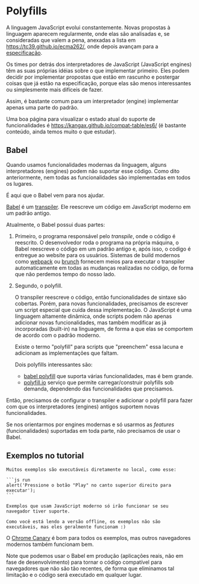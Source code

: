 
# Polyfills

A linguagem JavaScript evolui constantemente. Novas propostas à linguagem aparecem regularmente, onde elas são analisadas e, se consideradas que valem a pena, anexadas a lista em <https://tc39.github.io/ecma262/>, onde depois avançam para a [especificação](http://www.ecma-international.org/publications/standards/Ecma-262.htm).

Os times por detrás dos interpretadores de JavaScript (JavaScript engines) têm as suas próprias idéias sobre o que implementar primeiro. Eles podem decidir por implementar propostas que estão em rascunho e postergar coisas que já estão na especificação, porque elas são menos interessantes ou simplesmente mais difíceis de fazer.

Assim, é bastante comum para um interpretador (engine) implementar apenas uma parte do padrão.

Uma boa página para visualizar o estado atual do suporte de funcionalidades é <https://kangax.github.io/compat-table/es6/> (é bastante conteúdo, ainda temos muito o que estudar).

## Babel

Quando usamos funcionalidades modernas da linguagem, alguns interpretadores (engines) podem não suportar esse código. Como dito anteriormente, nem todas as funcionalidades são implementadas em todos os lugares.

É aqui que o Babel vem para nos ajudar.

[Babel](https://babeljs.io) é um [transpiler](https://en.wikipedia.org/wiki/Source-to-source_compiler). Ele reescreve um código em JavaScript moderno em um padrão antigo.

Atualmente, o Babel possui duas partes:

1. Primeiro, o programa responsável pelo _transpile_, onde o código é reescrito. O desenvolvedor roda o programa na própria máquina, o Babel reescreve o código em um padrão antigo e, após isso, o codigo é entregue ao website para os usuários. Sistemas de build modernos como [webpack](http://webpack.github.io/) ou [brunch](http://brunch.io/) fornecem meios para executar o transpiler automaticamente em todas as mudanças realizadas no código, de forma que não perdemos tempo do nosso lado.

2. Segundo, o polyfill.

    O transpiler reescreve o código, então funcionalidades de sintaxe são cobertas. Porém, para novas funcionalidades, precisamos de escrever um script especial que cuida dessa implementação. O JavaScript é uma linguagem altamente dinâmica, onde scripts podem não apenas adicionar novas funcionalidades, mas também modificar as já incorporadas (built-in) na linguagem, de forma a que elas se comportem de acordo com o padrão moderno.

    Existe o termo "polyfill" para scripts que "preenchem" essa lacuna e adicionam as implementações que faltam.

    Dois polyfills interessantes são:
    - [babel polyfill](https://babeljs.io/docs/usage/polyfill/) que suporta várias funcionalidades, mas é bem grande.
    - [polyfill.io](http://polyfill.io) serviço que permite carregar/construir polyfills sob demanda, dependendo das funcionalidades que precisamos.

Então, precisamos de configurar o transpiler e adicionar o polyfill para fazer com que os interpretadores (engines) antigos suportem novas funcionalidades.

Se nos orientarmos por engines modernas e só usarmos as _features_ (funcionalidades) suportadas em toda parte, não precisamos de usar o Babel.

## Exemplos no tutorial

````online
Muitos exemplos são executáveis diretamente no local, como esse:

```js run
alert('Pressione o botão "Play" no canto superior direito para executar');
```

Exemplos que usam JavaScript moderno só irão funcionar se seu navegador tiver suporte.
````

```offline
Como você está lendo a versão offline, os exemplos não são executáveis, mas eles geralmente funcionam :)
```

O [Chrome Canary](https://www.google.com/chrome/browser/canary.html) é bom para todos os exemplos, mas outros navegadores modernos também funcionam bem.

Note que podemos usar o Babel em produção (aplicações reais, não em fase de desenvolvimento) para tornar o código compatível para navegadores que não são tão recentes, de forma que eliminamos tal limitação e o código será executado em qualquer lugar.

